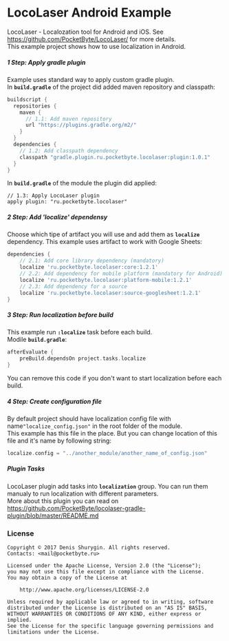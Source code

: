 # LocoLaser Android Example
LocoLaser - Localozation tool for Android and iOS. See https://github.com/PocketByte/LocoLaser/ for more details.
<br>This example project shows how to use localization in Android.

##### 1 Step: Apply gradle plugin
Example uses standard way to apply custom gradle plugin.
<br>In **`build.gradle`** of the project did added maven repository and classpath:
```gradle
buildscript {
  repositories {
    maven {
      // 1.1: Add maven repository
      url "https://plugins.gradle.org/m2/"
    }
  }
  dependencies {
    // 1.2: Add classpath dependency
    classpath "gradle.plugin.ru.pocketbyte.locolaser:plugin:1.0.1"
  }
}
```
In **`build.gradle`** of the module the plugin did applied:
```
// 1.3: Apply LocoLaser plugin
apply plugin: "ru.pocketbyte.locolaser"
```

##### 2 Step: Add 'localize' dependensy
Choose which tipe of artifact you will use and add them as **`localize`** dependency. This example uses artifact to work with Google Sheets:
```gradle
dependencies {
    // 2.1: Add core library dependency (mandatory)
    localize 'ru.pocketbyte.locolaser:core:1.2.1'
    // 2.2: Add dependency for mobile platform (mandatory for Android)
    localize 'ru.pocketbyte.locolaser:platform-mobile:1.2.1'
    // 2.3: Add dependency for a source
    localize 'ru.pocketbyte.locolaser:source-googlesheet:1.2.1'
}
```
##### 3 Step: Run localization before build
This example run **`:localize`** task before each build.
<br>Modile **`build.gradle`**:
```gradle
afterEvaluate {
    preBuild.dependsOn project.tasks.localize
}
```
You can remove this code if you don't want to start localization before each build.
##### 4 Step: Create configuration file
By default project should have localization config file with name`"localize_config.json"` in the root folder of the module.
<br>This example has this file in the place. But you can change location of this file and it's name by following string:
```gradle
localize.config = "../another_module/another_name_of_config.json"
```
##### Plugin Tasks
LocoLaser plugin add tasks into **`localization`** group. You can run them manualy to run localization with different parameters.
<br>More about this plugin you can read on https://github.com/PocketByte/locolaser-gradle-plugin/blob/master/README.md
### License
```
Copyright © 2017 Denis Shurygin. All rights reserved.
Contacts: <mail@pocketbyte.ru>

Licensed under the Apache License, Version 2.0 (the "License");
you may not use this file except in compliance with the License.
You may obtain a copy of the License at

    http://www.apache.org/licenses/LICENSE-2.0

Unless required by applicable law or agreed to in writing, software
distributed under the License is distributed on an "AS IS" BASIS,
WITHOUT WARRANTIES OR CONDITIONS OF ANY KIND, either express or implied.
See the License for the specific language governing permissions and
limitations under the License.
```